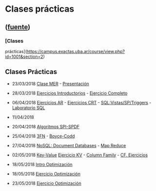 # Clases prácticas
([fuente](https://campus.exactas.uba.ar/course/view.php?id=1001&section=2))
---
### [Clases
prácticas](https://campus.exactas.uba.ar/course/view.php?id=1001&section=2)

## Clases Prácticas

  - 23/03/2018 [Clase MER](https://campus.exactas.uba.ar/pluginfile.php/79733/course/section/12873/cp00_MER.pdf "23/3/2018 Clase Práctica MER") \- [Presentación](https://campus.exactas.uba.ar/pluginfile.php/79733/course/section/12873/PresentacionBD1c2018.pdf)[](https://campus.exactas.uba.ar/pluginfile.php/79733/course/section/12873/PresentacionBD1c2018.pdf)
  - 28/03/2018 [Ejercicios Introductorios](https://campus.exactas.uba.ar/pluginfile.php/79733/course/section/12873/cp01_EjerciciosIntroductorios.pdf) \- [Ejercicio Completo](https://campus.exactas.uba.ar/pluginfile.php/79733/course/section/12873/cp02_ModelizacionEjercicioIntegrador.pdf)
  - 06/04/2018 [Ejercicios AR](https://campus.exactas.uba.ar/pluginfile.php/79733/course/section/12873/cp03_AlgebraRelacional.pdf) \- [Ejercicios CRT](https://campus.exactas.uba.ar/pluginfile.php/79733/course/section/12873/cp04_CalculoRelacionalTuplas.pdf) \- [SQL:Vistas/SP/Triggers](https://campus.exactas.uba.ar/pluginfile.php/79733/course/section/12873/cp05_SQL-Vistas-SP.pdf) \- [Laboratorio SQL](https://campus.exactas.uba.ar/pluginfile.php/79733/course/section/12873/cp06_LaboratorioSQL.pdf)
  - 11/04/2018
  - 20/04/2018 [Algoritmos SPI-SPDF](https://campus.exactas.uba.ar/pluginfile.php/79733/course/section/12873/cp07_SPI_SPDF.pdf)
  - 25/04/2018 [3FN](https://campus.exactas.uba.ar/pluginfile.php/79733/course/section/12873/cp08_3FN_COBMIN.pdf) \- [Boyce-Codd](https://campus.exactas.uba.ar/pluginfile.php/79733/course/section/12873/cp09_FNBC.pdf)
  - 27/04/2018 [NoSQL: Document Databases](https://campus.exactas.uba.ar/pluginfile.php/79733/course/section/12873/cp10_NoSQLDocument.pdf) \- [Map Reduce](https://campus.exactas.uba.ar/pluginfile.php/79733/course/section/12873/cp11_MapReduce.pdf)
  - 02/05/2018 [Key-Value](https://campus.exactas.uba.ar/pluginfile.php/79733/course/section/12873/cp12_KeyValue.pdf) [Ejercicio KV](https://campus.exactas.uba.ar/pluginfile.php/79733/course/section/12873/cp13_KeyValueTwitter.pdf) \- [Column Family](https://campus.exactas.uba.ar/pluginfile.php/79733/course/section/12873/cp14_ColumnFamily.pdf) \- [CF. Ejercicios](https://campus.exactas.uba.ar/pluginfile.php/79733/course/section/12873/cp15_EjSencilloNoSQLColumnFamily.pdf)  

  - 18/05/2018 [Intro Optimización](https://campus.exactas.uba.ar/pluginfile.php/79733/course/section/12873/cp16_IntroOptimizaci%C3%B3n.pdf)
  - 18/05/2018 [Ejercicio Optimización](https://campus.exactas.uba.ar/pluginfile.php/79733/course/section/12873/cp17_EjercicioOptimizacion.pdf)
  - 23/05/2018 [Ejercicio Optimización](https://campus.exactas.uba.ar/pluginfile.php/79733/course/section/12873/cp18_EjercicioOptmiza_1Graf.pdf)

